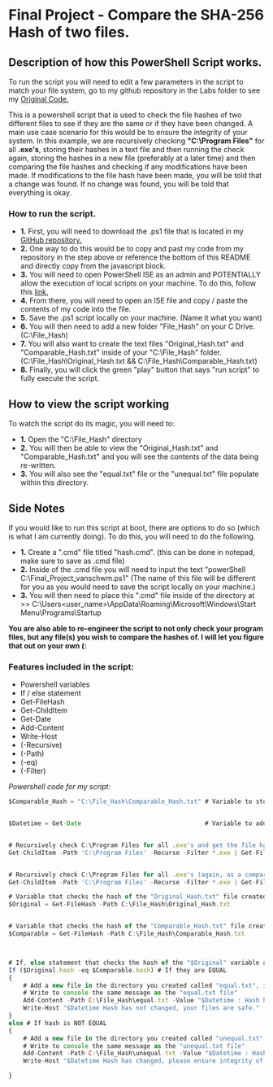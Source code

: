 # Final Project - Compare the SHA-256 Hash of two files.

##   Description of how this PowerShell Script works.

To run the script you will need to edit a few parameters in the script to match your file system, go to my github repository in the Labs folder to see my [Original Code.](https://github.com/vanschwm/it3038c-scripts/blob/main/Final_project/Final_Project_vanschwm.ps1)

This is a powershell script that is used to check the file hashes of two different files to see if they are the same or if they have been changed. A main use case scenario for this would be to ensure the integrity of your system. In this example, we are recursively checking **"C:\Program Files"** for all **.exe's**, storing their hashes in a text file and then running the check again, storing the hashes in a new file (preferably at a later time) and then comparing the file hashes and checking if any modifications have been made. If modifications to the file hash have been made, you will be told that a change was found. If no change was found, you will be told that everything is okay.

### How to run the script.

* **1.** First, you will need to download the .ps1 file that is located in my [GitHub repository.](https://github.com/vanschwm/it3038c-scripts/blob/main/Final_project/Final_Project_vanschwm.ps1)
* **2.** One way to do this would be to copy and past my code from my repository in the step above or reference the bottom of this README and directly copy from the javascript block. 
* **3.** You will need to open PowerShell ISE as an admin and POTENTIALLY allow the execution of local scripts on your machine. To do this, follow this [link.](https://learn.microsoft.com/en-us/powershell/module/microsoft.powershell.security/set-executionpolicy?view=powershell-7.3)
* **4.** From there, you will need to open an ISE file and copy / paste the contents of my code into the file. 
* **5.** Save the .ps1 script locally on your machine. (Name it what you want)
* **6.** You will then need to add a new folder "File_Hash" on your C Drive. (C:\File_Hash)
* **7.** You will also want to create the text files "Original_Hash.txt" and "Comparable_Hash.txt" inside of your "C:\File_Hash" folder. (C:\File_Hash\Original_Hash.txt && C:\File_Hash\Comparable_Hash.txt)
* **8.** Finally, you will click the green "play" button that says "run script" to fully execute the script.

## How to view the script working

To watch the script do its magic, you will need to:
* **1.** Open the "C:\File_Hash" directory
* **2.** You will then be able to view the "Original_Hash.txt" and "Comparable_Hash.txt" and you will see the contents of the data being re-written.
* **3.** You will also see the "equal.txt" file or the "unequal.txt" file populate within this directory. 

## Side Notes

If you would like to run this script at boot, there are options to do so (which is what I am currently doing). To do this, you will need to do the following.

* **1.** Create a ".cmd" file titled "hash.cmd". (this can be done in notepad, make sure to save as .cmd file)
* **2.** Inside of the .cmd file you will need to input the text "powerShell C:\Final_Project_vanschwm.ps1" (The name of this file will be different for you as you would need to save the script locally on your machine.)
* **3.** You will then need to place this ".cmd" file inside of the directory at >> C:\Users\<user_name>\AppData\Roaming\Microsoft\Windows\Start Menu\Programs\Startup

**You are also able to re-engineer the script to not only check your program files, but any file(s) you wish to compare the hashes of. I will let you figure that out on your own (:**

### Features included in the script:
<ul>
  <li>Powershell variables</li>
  <li>If / else statement</li>
  <li>Get-FileHash</li>
  <li>Get-ChildItem</li>
  <li>Get-Date</li>
  <li>Add-Content</li>
  <li>Write-Host</li>
  <li>(-Recursive)</li>
  <li>(-Path)</li>
  <li>(-eq)</li>
  <li>(-Filter)</li>
</ul>

*Powershell code for my script:*
```javascript 
$Comparable_Hash = "C:\File_Hash\Comparable_Hash.txt" # Variable to store new hash value of "Get-ChildItem -Path 'C:\Program Files' -Recurse -Filter *.exe | Get-FileHash > $Comparable_Hash".


$Datetime = Get-Date                                  # Variable to add date and time of success and failure of hash checksum.


# Recursively check C:\Program Files for all .exe's and get the file hash of each and upload them to a text file "C:\File_Hash\Original_Hash.txt" for our original hash.
Get-ChildItem -Path 'C:\Program Files' -Recurse -Filter *.exe | Get-FileHash > C:\File_Hash\Original_Hash.txt 


# Recursively check C:\Program Files for all .exe's (again, as a comparision to the original checksum) and store them in the $Comparable_Hash variable.
Get-ChildItem -Path 'C:\Program Files' -Recurse -Filter *.exe | Get-FileHash > $Comparable_Hash

# Variable that checks the hash of the "Original_Hash.txt" file created earlier.
$Original = Get-FileHash -Path C:\File_Hash\Original_Hash.txt


# Variable that checks the hash of the "Comparable_Hash.txt" file created earlier.
$Comparable = Get-FileHash -Path C:\File_Hash\Comparable_Hash.txt



# If, else statement that checks the hash of the "$Original" variable against the "$Comparison" variable to see if they are the same or different.
If ($Original.hash -eq $Comparable.hash) # If they are EQUAL
{
    # Add a new file in the directory you created called "equal.txt", inside the file should print the date and time that it was checked, and the message "Hash has not changed, your files are safe."
    # Write to console the same message as the "equal.txt file"
    Add-Content -Path C:\File_Hash\equal.txt -Value "$Datetime : Hash has not changed, your files are safe."
    Write-Host "$Datetime Hash has not changed, your files are safe."
}
else # If hash is NOT EQUAL
{
    # Add a new file in the directory you created called "unequal.txt", inside the file should print the date and time that it was checked, and the message "Hash has changed, please ensure integrity of your system."
    # Write to console the same message as the "unequal.txt file"
    Add-Content -Path C:\File_Hash\unequal.txt -Value "$Datetime : Hash has changed, please ensure integrity of your system."
    Write-Host "$Datetime Hash has changed, please ensure integrity of your system."

}
```
